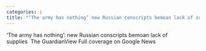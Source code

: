 ```yaml
---
categories: i
title: "‘The army has nothing’ new Russian conscripts bemoan lack of supplies  The Guardian"
---
```

‘The army has nothing’: new Russian conscripts bemoan lack of supplies&nbsp;&nbsp;The GuardianView Full coverage on Google News